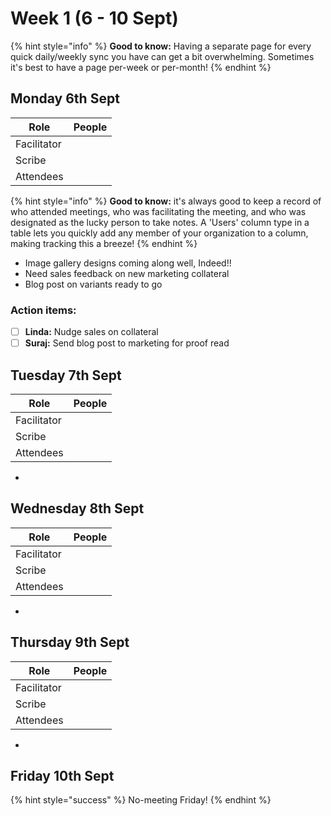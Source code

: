 # Week 1 (6 - 10 Sept)

{% hint style="info" %}
**Good to know:** Having a separate page for every quick daily/weekly sync you have can get a bit overwhelming. Sometimes it's best to have a page per-week or per-month!
{% endhint %}

## Monday 6th Sept

<table><thead><tr><th>Role</th><th data-type="users" data-multiple>People</th></tr></thead><tbody><tr><td>Facilitator</td><td></td></tr><tr><td>Scribe</td><td></td></tr><tr><td>Attendees</td><td></td></tr></tbody></table>

{% hint style="info" %}
**Good to know:** it's always good to keep a record of who attended meetings, who was facilitating the meeting, and who was designated as the lucky person to take notes. A 'Users' column type in a table lets you quickly add any member of your organization to a column, making tracking this a breeze!
{% endhint %}

* Image gallery designs coming along well, Indeed!!
* Need sales feedback on new marketing collateral
* Blog post on variants ready to go

### Action items:

* [ ] **Linda:** Nudge sales on collateral
* [ ] **Suraj:** Send blog post to marketing for proof read

## Tuesday 7th Sept

<table><thead><tr><th>Role</th><th data-type="users" data-multiple>People</th></tr></thead><tbody><tr><td>Facilitator</td><td></td></tr><tr><td>Scribe</td><td></td></tr><tr><td>Attendees</td><td></td></tr></tbody></table>

*

## Wednesday 8th Sept

<table><thead><tr><th>Role</th><th data-type="users" data-multiple>People</th></tr></thead><tbody><tr><td>Facilitator</td><td></td></tr><tr><td>Scribe</td><td></td></tr><tr><td>Attendees</td><td></td></tr></tbody></table>

*

## Thursday 9th Sept

<table><thead><tr><th>Role</th><th data-type="users" data-multiple>People</th></tr></thead><tbody><tr><td>Facilitator</td><td></td></tr><tr><td>Scribe</td><td></td></tr><tr><td>Attendees</td><td></td></tr></tbody></table>

*

## Friday 10th Sept

{% hint style="success" %}
No-meeting Friday!
{% endhint %}
